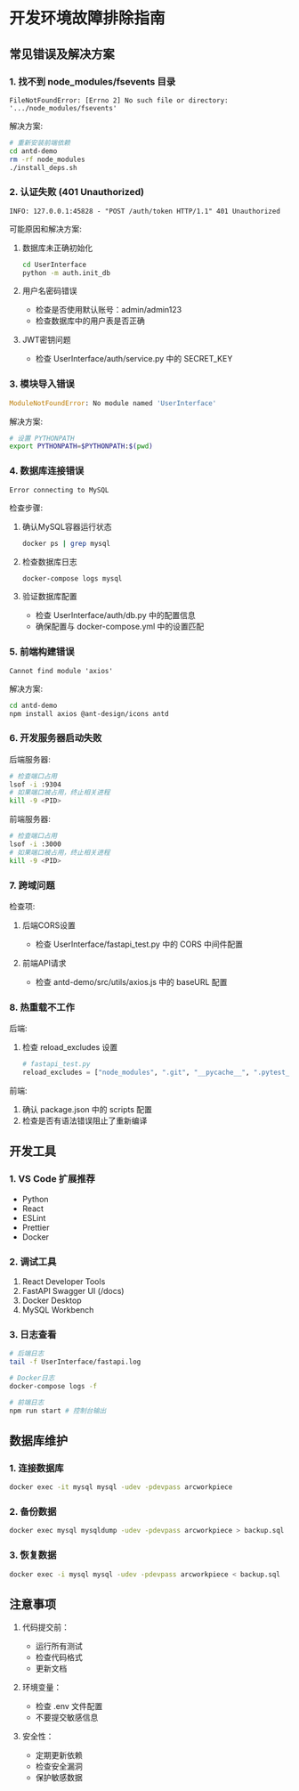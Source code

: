 # 开发环境故障排除指南

## 常见错误及解决方案

### 1. 找不到 node_modules/fsevents 目录
```
FileNotFoundError: [Errno 2] No such file or directory: '.../node_modules/fsevents'
```

解决方案:
```bash
# 重新安装前端依赖
cd antd-demo
rm -rf node_modules
./install_deps.sh
```

### 2. 认证失败 (401 Unauthorized)
```
INFO: 127.0.0.1:45828 - "POST /auth/token HTTP/1.1" 401 Unauthorized
```

可能原因和解决方案:
1. 数据库未正确初始化
   ```bash
   cd UserInterface
   python -m auth.init_db
   ```

2. 用户名密码错误
   - 检查是否使用默认账号：admin/admin123
   - 检查数据库中的用户表是否正确

3. JWT密钥问题
   - 检查 UserInterface/auth/service.py 中的 SECRET_KEY

### 3. 模块导入错误

```python
ModuleNotFoundError: No module named 'UserInterface'
```

解决方案:
```bash
# 设置 PYTHONPATH
export PYTHONPATH=$PYTHONPATH:$(pwd)
```

### 4. 数据库连接错误

```
Error connecting to MySQL
```

检查步骤:
1. 确认MySQL容器运行状态
   ```bash
   docker ps | grep mysql
   ```

2. 检查数据库日志
   ```bash
   docker-compose logs mysql
   ```

3. 验证数据库配置
   - 检查 UserInterface/auth/db.py 中的配置信息
   - 确保配置与 docker-compose.yml 中的设置匹配

### 5. 前端构建错误

```
Cannot find module 'axios'
```

解决方案:
```bash
cd antd-demo
npm install axios @ant-design/icons antd
```

### 6. 开发服务器启动失败

后端服务器:
```bash
# 检查端口占用
lsof -i :9304
# 如果端口被占用，终止相关进程
kill -9 <PID>
```

前端服务器:
```bash
# 检查端口占用
lsof -i :3000
# 如果端口被占用，终止相关进程
kill -9 <PID>
```

### 7. 跨域问题

检查项:
1. 后端CORS设置
   - 检查 UserInterface/fastapi_test.py 中的 CORS 中间件配置

2. 前端API请求
   - 检查 antd-demo/src/utils/axios.js 中的 baseURL 配置

### 8. 热重载不工作

后端:
1. 检查 reload_excludes 设置
   ```python
   # fastapi_test.py
   reload_excludes = ["node_modules", ".git", "__pycache__", ".pytest_cache"]
   ```

前端:
1. 确认 package.json 中的 scripts 配置
2. 检查是否有语法错误阻止了重新编译

## 开发工具

### 1. VS Code 扩展推荐
- Python
- React
- ESLint
- Prettier
- Docker

### 2. 调试工具
1. React Developer Tools
2. FastAPI Swagger UI (/docs)
3. Docker Desktop
4. MySQL Workbench

### 3. 日志查看
```bash
# 后端日志
tail -f UserInterface/fastapi.log

# Docker日志
docker-compose logs -f

# 前端日志
npm run start # 控制台输出
```

## 数据库维护

### 1. 连接数据库
```bash
docker exec -it mysql mysql -udev -pdevpass arcworkpiece
```

### 2. 备份数据
```bash
docker exec mysql mysqldump -udev -pdevpass arcworkpiece > backup.sql
```

### 3. 恢复数据
```bash
docker exec -i mysql mysql -udev -pdevpass arcworkpiece < backup.sql
```

## 注意事项

1. 代码提交前：
   - 运行所有测试
   - 检查代码格式
   - 更新文档

2. 环境变量：
   - 检查 .env 文件配置
   - 不要提交敏感信息

3. 安全性：
   - 定期更新依赖
   - 检查安全漏洞
   - 保护敏感数据
